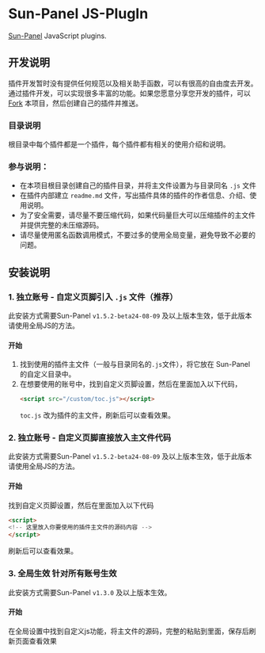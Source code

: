 # Sun-Panel JS-PlugIn

[Sun-Panel](https://sun-panel.top) JavaScript plugins.

## 开发说明

插件开发暂时没有提供任何规范以及相关助手函数，可以有很高的自由度去开发。通过插件开发，可以实现很多丰富的功能。如果您愿意分享您开发的插件，可以 [Fork](https://github.com/hslr-s/sun-panel-js-plugins/fork) 本项目，然后创建自己的插件并推送。

### 目录说明
根目录中每个插件都是一个插件，每个插件都有相关的使用介绍和说明。

### 参与说明：
- 在本项目根目录创建自己的插件目录，并将主文件设置为与目录同名 `.js` 文件
- 在插件内部建立 `readme.md` 文件，写出插件具体的插件的作者信息、介绍、使用说明。
- 为了安全需要，请尽量不要压缩代码，如果代码量巨大可以压缩插件的主文件并提供完整的未压缩源码。
- 请尽量使用匿名函数调用模式，不要过多的使用全局变量，避免导致不必要的问题。

## 安装说明

### 1. 独立账号 - 自定义页脚引入 `.js` 文件（推荐）

此安装方式需要Sun-Panel `v1.5.2-beta24-08-09` 及以上版本生效，低于此版本请使用全局JS的方法。

#### 开始

1. 找到使用的插件主文件（一般与目录同名的`.js`文件），将它放在 Sun-Panel 的自定义目录中。
2. 在想要使用的账号中，找到自定义页脚设置，然后在里面加入以下代码，
    ```html
    <script src="/custom/toc.js"></script>
    ```
    `toc.js` 改为插件的主文件，刷新后可以查看效果。


### 2. 独立账号 - 自定义页脚直接放入主文件代码

此安装方式需要Sun-Panel `v1.5.2-beta24-08-09` 及以上版本生效，低于此版本请使用全局JS的方法。

#### 开始

找到自定义页脚设置，然后在里面加入以下代码
```html
<script>
<!-- 这里放入你要使用的插件主文件的源码内容 -->
</script>
```

刷新后可以查看效果。

### 3. 全局生效 针对所有账号生效
此安装方式需要Sun-Panel `v1.3.0` 及以上版本生效。

#### 开始
在全局设置中找到自定义js功能，将主文件的源码，完整的粘贴到里面，保存后刷新页面查看效果
